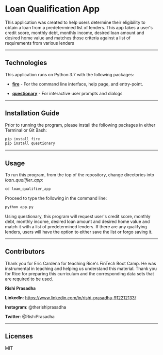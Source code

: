 # Loan Qualification App

This application was created to help users determine their eligibility to obtain a loan from a predetermined list of lenders. This app takes a user's credit score, monthly debt, monthly income, desired loan amount and desired home value and matches those criteria against a list of requirements from various lenders

---

## Technologies 

This application runs on Python 3.7 with the following packages:

* **[fire](https://github.com/google/python-fire)** - For the command line interface, help page, and entry-point.

* **[questionary](https://github.com/tmbo/questionary)** - For interactive user prompts and dialogs


---

## Installation Guide

Prior to running the program, please install the following packages in either Terminal or Git Bash:

```python
pip install fire
pip install questionary
```

---

## Usage

To run this program, from the top of the repository, change directories into *loan_qualifier_app*:

```python 
cd loan_qualifier_app
```

 Proceed to type the following in the command line: 

```python
python app.py
```

Using questionary, this program will request user's credit score, monthly debt, monthly income, desired loan amount and desired home value and match it with a list of predetermined lenders. If there are any qualifying lenders, users will have the option to either save the list or forgo saving it. 

---

## Contributors

Thank you for Eric Cardena for teaching Rice's FinTech Boot Camp. He was instrumental in teaching and helping us understand this material. Thank you for Rice for preparing this curriculum and the corresponding data sets that are required to be used. 

**Rishi Prasadha**

**LinkedIn**: https://www.linkedin.com/in/rishi-prasadha-912212133/

**Instagram**: @therishiprasadha

**Twitter**: @RishiPrasadha

---

## Licenses 

MIT